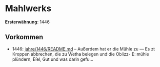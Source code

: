 # Mahlwerks

**Ersterwähnung:** 1446

## Vorkommen
- 1446: [jahre/1446/README.md](../jahre/1446/README.md) – Außerdem hat er die Mühle zu —
Es zt Kroppen abbrechen, die zu Wetha belegen und die Oblizz-
E: mühle plündern, Eſel, Gut und was darin gefu...
